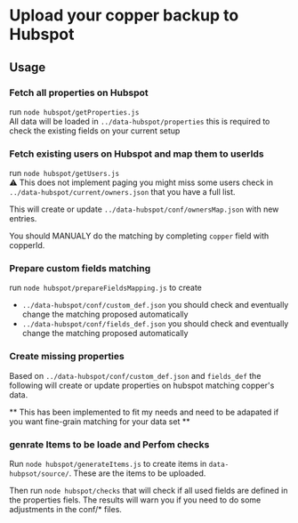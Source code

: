 # Upload your copper backup to Hubspot 

## Usage

### Fetch all properties on Hubspot

run `node hubspot/getProperties.js`  
All data will be loaded in `../data-hubspot/properties` this is required to check the existing fields on your current setup

### Fetch existing users on Hubspot and map them to userIds

run `node hubspot/getUsers.js`  
⚠️ This does not implement paging you might miss some users check in `../data-hubspot/current/owners.json` that you have a full list. 

This will create or update  `../data-hubspot/conf/ownersMap.json` with new entries.

You should MANUALY do the matching by completing `copper` field with copperId.

### Prepare custom fields matching 

run `node hubspot/prepareFieldsMapping.js` to create 
- `../data-hubspot/conf/custom_def.json` you should check and eventually change the matching proposed automatically
- `../data-hubspot/conf/fields_def.json` you should check and eventually change the matching proposed automatically

### Create missing properties 

Based on `../data-hubspot/conf/custom_def.json` and `fields_def` the following will create or update properties on hubspot matching copper's data. 

** This has been implemented to fit my needs and need to be adapated if you want fine-grain matching for your data set **

### genrate Items to be loade and Perfom checks

Run `node hubspot/generateItems.js` to create items in `data-hubpsot/source/`. These are the items to be uploaded. 

Then run `node hubspot/checks` that will check if all used fields are defined in the properties fiels. The results will warn you if you need to do some adjustments in the conf/* files. 





